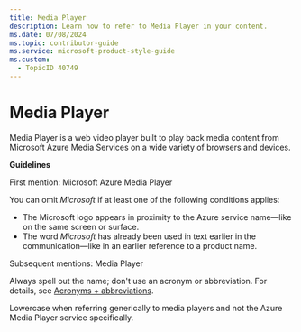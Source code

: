 ```yaml
---
title: Media Player
description: Learn how to refer to Media Player in your content.
ms.date: 07/08/2024
ms.topic: contributor-guide
ms.service: microsoft-product-style-guide
ms.custom:
  - TopicID 40749
---
```



# Media Player

Media Player is a web video player built to play back media content from Microsoft Azure Media Services on a wide variety of browsers and devices.

**Guidelines**

First mention: Microsoft Azure Media Player

You can omit *Microsoft* if at least one of the following conditions applies:

- The Microsoft logo appears in proximity to the Azure service name—like on the same screen or surface.
- The word *Microsoft* has already been used in text earlier in the communication—like in an earlier reference to a product name.

Subsequent mentions: Media Player

Always spell out the name; don't use an acronym or abbreviation. For details, see [Acronyms + abbreviations](~\acronyms-and-abbreviations.md).

Lowercase when referring generically to media players and not the Azure Media Player service specifically.

